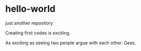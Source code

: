 # hello-world
just another repository

Creating first codes is exciting.

As exciting as seeing two people argue with each other.
Gees.
